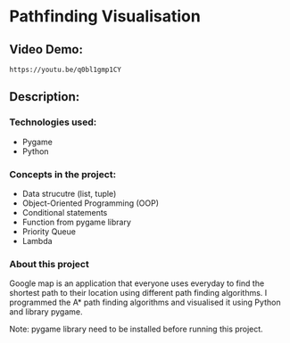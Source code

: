 # **Pathfinding Visualisation**

## **Video Demo:**
`https://youtu.be/q0bl1gmp1CY`

## **Description:**

### Technologies used:

- Pygame
- Python

### Concepts in the project:

- Data strucutre (list, tuple)
- Object-Oriented Programming (OOP)
- Conditional statements
- Function from pygame library
- Priority Queue
- Lambda

### About this project
Google map is an application that everyone uses everyday to find the shortest path to their location using different path finding algorithms. I programmed the A* path finding algorithms and visualised it using Python and library pygame.

Note: pygame library need to be installed before running this project.
